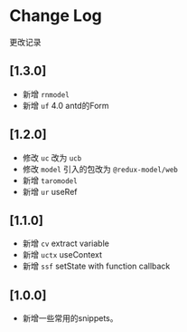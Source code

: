 # Change Log

更改记录

## [1.3.0]

- 新增 `rnmodel`
- 新增 `uf` 4.0 antd的Form

## [1.2.0]

- 修改 `uc` 改为 `ucb`
- 修改 `model` 引入的包改为 `@redux-model/web`
- 新增 `taromodel`
- 新增 `ur` useRef

## [1.1.0]

- 新增 `cv` extract variable
- 新增 `uctx` useContext
- 新增 `ssf` setState with function callback

## [1.0.0]

- 新增一些常用的snippets。
